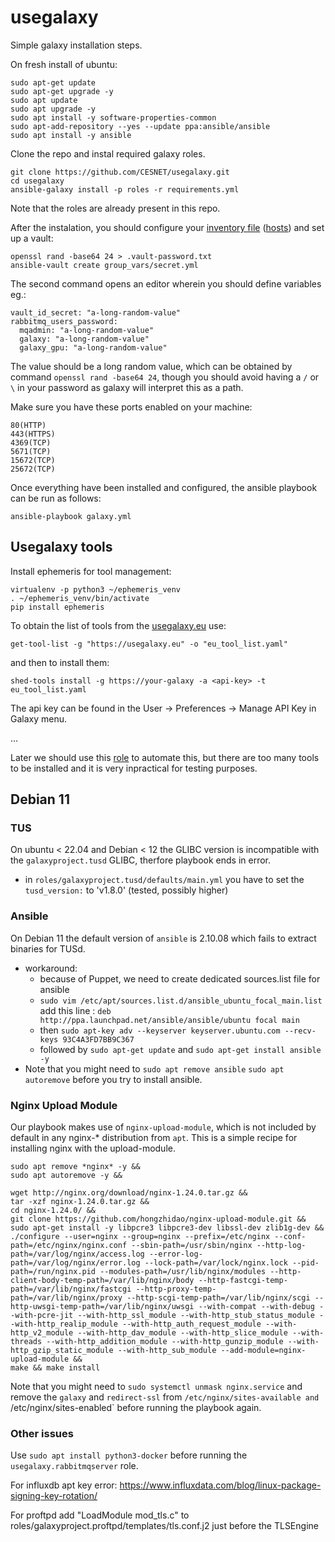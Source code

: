 # usegalaxy

Simple galaxy installation steps.

On fresh install of ubuntu:
```
sudo apt-get update
sudo apt-get upgrade -y
sudo apt update
sudo apt upgrade -y
sudo apt install -y software-properties-common
sudo apt-add-repository --yes --update ppa:ansible/ansible
sudo apt install -y ansible
```

Clone the repo and instal required galaxy roles.
```
git clone https://github.com/CESNET/usegalaxy.git
cd usegalaxy
ansible-galaxy install -p roles -r requirements.yml
```
Note that the roles are already present in this repo.

After the instalation, you should configure your [inventory file](https://training.galaxyproject.org/training-material/topics/admin/tutorials/ansible/tutorial.html#inventory-file) ([hosts](https://github.com/CESNET/usegalaxy/blob/main/hosts)) and set up a vault:
```
openssl rand -base64 24 > .vault-password.txt
ansible-vault create group_vars/secret.yml
```
The second command opens an editor wherein you should define variables eg.:
```
vault_id_secret: "a-long-random-value"
rabbitmq_users_password:
  mqadmin: "a-long-random-value"
  galaxy: "a-long-random-value"
  galaxy_gpu: "a-long-random-value"
```
The value should be a long random value, which can be obtained by command `openssl rand -base64 24`, though you should avoid having a `/` or `\` in your password as galaxy will interpret this as a path.

Make sure you have these ports enabled on your machine:
```
80(HTTP)
443(HTTPS)
4369(TCP)
5671(TCP)
15672(TCP)
25672(TCP)
```

Once everything have been installed and configured, the ansible playbook can be run as follows:
```
ansible-playbook galaxy.yml
```

## Usegalaxy tools

Install ephemeris for tool management:
```
virtualenv -p python3 ~/ephemeris_venv
. ~/ephemeris_venv/bin/activate
pip install ephemeris
```
To obtain the list of tools from the [usegalaxy.eu](https://usegalaxy.eu) use:
```
get-tool-list -g "https://usegalaxy.eu" -o "eu_tool_list.yaml"
```
and then to install them:
```
shed-tools install -g https://your-galaxy -a <api-key> -t eu_tool_list.yaml
```
The api key can be found in the User -> Preferences -> Manage API Key in Galaxy menu.

...

Later we should use this [role](https://github.com/galaxyproject/ansible-galaxy-tools) to automate this, but there are too many tools to be installed and it is very inpractical for testing purposes. 

## Debian 11

### TUS

On ubuntu < 22.04 and Debian < 12 the GLIBC version is incompatible with the ```galaxyproject.tusd``` GLIBC, therfore playbook ends in error.
- in `roles/galaxyproject.tusd/defaults/main.yml` you have to set the `tusd_version:` to 'v1.8.0' (tested, possibly higher)

### Ansible

On Debian 11 the default version of `ansible` is 2.10.08 which fails to extract binaries for TUSd.
- workaround:
  - because of Puppet, we need to create dedicated sources.list file for ansible
  - `sudo vim /etc/apt/sources.list.d/ansible_ubuntu_focal_main.list` add this line : `deb http://ppa.launchpad.net/ansible/ansible/ubuntu focal main`
  - then `sudo apt-key adv --keyserver keyserver.ubuntu.com --recv-keys 93C4A3FD7BB9C367`
  - followed by `sudo apt-get update` and `sudo apt-get install ansible -y`
- Note that you might need to `sudo apt remove ansible` `sudo apt autoremove` before you try to install ansible.

### Nginx Upload Module

Our playbook makes use of `nginx-upload-module`, which is not included by default in any nginx-* distribution from `apt`.
This is a simple recipe for installing nginx with the upload-module.

```
sudo apt remove *nginx* -y &&
sudo apt autoremove -y &&

wget http://nginx.org/download/nginx-1.24.0.tar.gz &&
tar -xzf nginx-1.24.0.tar.gz &&
cd nginx-1.24.0/ &&
git clone https://github.com/hongzhidao/nginx-upload-module.git &&
sudo apt-get install -y libpcre3 libpcre3-dev libssl-dev zlib1g-dev &&
./configure --user=nginx --group=nginx --prefix=/etc/nginx --conf-path=/etc/nginx/nginx.conf --sbin-path=/usr/sbin/nginx --http-log-path=/var/log/nginx/access.log --error-log-path=/var/log/nginx/error.log --lock-path=/var/lock/nginx.lock --pid-path=/run/nginx.pid --modules-path=/usr/lib/nginx/modules --http-client-body-temp-path=/var/lib/nginx/body --http-fastcgi-temp-path=/var/lib/nginx/fastcgi --http-proxy-temp-path=/var/lib/nginx/proxy --http-scgi-temp-path=/var/lib/nginx/scgi --http-uwsgi-temp-path=/var/lib/nginx/uwsgi --with-compat --with-debug --with-pcre-jit --with-http_ssl_module --with-http_stub_status_module --with-http_realip_module --with-http_auth_request_module --with-http_v2_module --with-http_dav_module --with-http_slice_module --with-threads --with-http_addition_module --with-http_gunzip_module --with-http_gzip_static_module --with-http_sub_module --add-module=nginx-upload-module &&
make && make install
```

Note that you might need to `sudo systemctl unmask nginx.service` and remove the `galaxy` and `redirect-ssl` from `/etc/nginx/sites-available and `/etc/nginx/sites-enabled` before running the playbook again.

### Other issues


Use `sudo apt install python3-docker` before running the `usegalaxy.rabbitmqserver` role.

For influxdb apt key error: https://www.influxdata.com/blog/linux-package-signing-key-rotation/

For proftpd add "LoadModule mod_tls.c" to roles/galaxyproject.proftpd/templates/tls.conf.j2 just before the TLSEngine 

